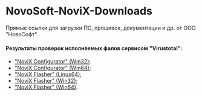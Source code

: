 # NovoSoft-NoviX-Downloads
Прямые ссылки для загрузки ПО, прошивок, документации и др. от ООО "НовоСофт".

#### Результаты проверок исполняемых фалов сервисом "Virustotal":
 * ["NoviX Configurator" (Win32)](https://www.virustotal.com/gui/file/6fa0e45b7af9cef1286d60906d358f8b6dc06a75e57dd48cb808a0f732d6b33c/detection);
 * ["NoviX Configurator" (Win64)](https://www.virustotal.com/gui/file/99849aa80706058a71b1767537a400489734b29567f1e517f988da7e7ae66de3/detection);
 * ["NoviX Flasher" (Linux64)](https://www.virustotal.com/gui/file/da838962142417b8c38ef841eb6fc52e521f2f6f5a46a645304301b3bf63cdd7/detection);
 * ["NoviX Flasher" (Win32)](https://www.virustotal.com/gui/file/31dd36b32d254d3902f6c7924df1274fa845c1d2efd388537437285b529bfae4/detection);
 * ["NoviX Flasher" (Win64)](https://www.virustotal.com/gui/file/ad603798dbf8a0ccc2a59a84dcea834298ad6929f28b466e0610d9b500ef538b/detection).
